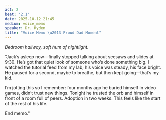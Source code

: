 ```yaml
---
act: 2
beat: '2.1'
date: 2025-10-12 21:45
medium: voice_memo
speaker: Dr. Ryden
title: "Voice Memo \u2013 Proud Dad Moment"
---
```


*Bedroom hallway, soft hum of nightlight.*

"Jack’s asleep now—finally stopped talking about seesaws and slides at 9:30. He’s got that quiet look of someone who’s done something big. I watched the tutorial feed from my lab; his voice was steady, his face bright. He paused for a second, maybe to breathe, but then kept going—that’s my kid.

I’m jotting this so I remember: four months ago he buried himself in video games, didn’t trust new things. Tonight he trusted the orb and himself in front of a room full of peers. Adoption in two weeks. This feels like the start of the rest of his life.

End memo."
